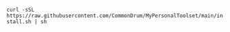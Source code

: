 ``` curl -sSL https://raw.githubusercontent.com/CommonDrum/MyPersonalToolset/main/install.sh | sh ```
